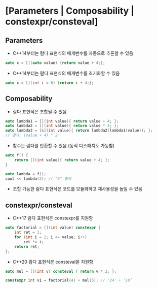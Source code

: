 # [Parameters | Composability | constexpr/consteval]

## Parameters
- C++14부터는 람다 표현식의 매개변수를 자동으로 추론할 수 있음
~~~cpp
auto x = [](auto value) {return value + 4;};
~~~
- C++14부터는 람다 표현식의 매개변수를 초기화할 수 있음
~~~cpp
auto x = [](int i = 6) {return i + 4;};
~~~

## Composability
- 람다 표현식은 조합될 수 있음
~~~cpp
auto lambda1 = [](int value){ return value + 4; };
auto lambda2 = [](int value){ return value * 2; };
auto lambda3 = [&](int value){ return lambda2(lambda1(value)); };
// 결과: (value + 4) * 2
~~~
- 함수는 람다를 반환할 수 있음 (동적 디스패치도 가능함)
~~~cpp
auto f() {
    return [](int value){ return value + 4; };
}

auto lambda = f();
cout << lambda(2); // "6" 출력
~~~
- 조합 가능한 람다 표현식은 코드를 모듈화하고 재사용성을 높일 수 있음

## constexpr/consteval
- C++17 람다 표현식은 constexpr를 지원함
~~~cpp
auto factorial = [](int value) constexpr {
    int ret = 1;
    for (int i = 2; i <= value; i++)
        ret *= i;
    return ret;
};
~~~
- C++20 람다 표현식은 consteval을 지원함
~~~cpp
auto mul = [](int v) consteval { return v * 2; };

constexpr int v1 = factorial(4) + mul(5); // '24' + '10’
~~~
